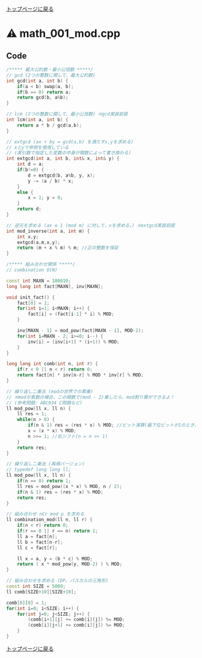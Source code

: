 <!-- mathjax config similar to math.stackexchange -->
<script type="text/x-mathjax-config">
  MathJax.Hub.Config({ tex2jax: { inlineMath: [ ['$','$'] ] } });
</script>
<script type="text/javascript"
  src="http://cdn.mathjax.org/mathjax/latest/MathJax.js?config=TeX-AMS_HTML">
</script>
<meta http-equiv="X-UA-Compatible" CONTENT="IE=EmulateIE7" />

<script type="text/javascript" src="https://cdnjs.cloudflare.com/ajax/libs/jquery/3.4.1/jquery.min.js"></script>
<link rel="stylesheet" href="../css/copy-button.css" />
<script type="text/javascript" src="../js/balloons.js"></script>
<script type="text/javascript" src="../js/copy-button.js"></script>



[トップページに戻る](../index.html)

# :warning: math\_001\_mod.cpp

## Code

```cpp
/***** 最大公約数・最小公倍数 *****/
// gcd (2つの整数に関して、最大公約数)
int gcd(int a, int b) {
    if(a < b) swap(a, b);
    if(b == 0) return a;
    return gcd(b, a%b);
}

// lcm (2つの整数に関して、最小公倍数) ※gcd実装前提
int lcm(int a, int b) {
    return a * b / gcd(a,b);
}

// extgcd (ax + by = gcd(a,b) を満たすx,yを求める)
// xとyで参照を使用している
// (実引数で指定した変数の中身が関数によって書き換わる)
int extgcd(int a, int b, int& x, int& y) {
    int d = a;
    if(b!=0) {
        d = extgcd(b, a%b, y, x);
        y -= (a / b) * x;
    }
    else {
        x = 1; y = 0;
    }
    return d;
}

// 逆元を求める (ax ≡ 1 (mod m) に対して、xを求める。) ※extgcd実装前提
int mod_inverse(int a, int m) {
    int x,y;
    extgcd(a,m,x,y);
    return (m + x % m) % m; //正の整数を保証
}

/***** 組み合わせ関係 *****/
// combination O(N)

const int MAXN = 100010;
long long int fact[MAXN], inv[MAXN];

void init_fact() {
    fact[0] = 1;
    for(int i=1; i<MAXN; i++) {
        fact[i] = (fact[i-1] * i) % MOD;
    }

    inv[MAXN - 1] = mod_pow(fact[MAXN - 1], MOD-2);
    for(int i=MAXN - 2; i>=0; i--) {
        inv[i] = (inv[i+1] * (i+1)) % MOD;
    }
}

long long int comb(int n, int r) {
    if(r < 0 || n < r) return 0;
    return fact[n] * inv[n-r] % MOD * inv[r] % MOD;
}

// 繰り返し二乗法 (modの世界での累乗)
// ※modが素数の場合、この関数で(mod - 2)乗したら、mod割り算ができるよ！
// (参考問題: ABC034 C問題など)
ll mod_pow(ll x, ll n) {
    ll res = 1;
    while(n > 0) {
        if(n & 1) res = (res * x) % MOD; //ビット演算(最下位ビットが1のとき)
        x = (x * x) % MOD;
        n >>= 1; //右シフト(n = n >> 1)
    }
    return res;
}

// 繰り返し二乗法 (再帰バージョン)
// typedef long long ll;
ll mod_pow(ll x, ll n) {
    if(n == 0) return 1;
    ll res = mod_pow((x * x) % MOD, n / 2);
    if(n & 1) res = (res * x) % MOD;
    return res;
}

// 組み合わせ nCr mod p を求める
ll combination_mod(ll n, ll r) {
    if(n < r) return 0;
    if(r == 0 || r == n) return 1;
    ll a = fact[n];
    ll b = fact[n-r];
    ll c = fact[r];

    ll x = a, y = (b * c) % MOD;
    return ( x * mod_pow(y, MOD-2) ) % MOD;
}

// 組み合わせを求める (DP、パスカルの三角形)
const int SIZE = 5000;
ll comb[SIZE+10][SIZE+10];

comb[0][0] = 1;
for(int i=0; i<SIZE; i++) {
    for(int j=0; j<SIZE; j++) {
        (comb[i+1][j] += comb[i][j]) %= MOD;
        (comb[i][j+1] += comb[i][j]) %= MOD;
    }
}

```

[トップページに戻る](../index.html)
